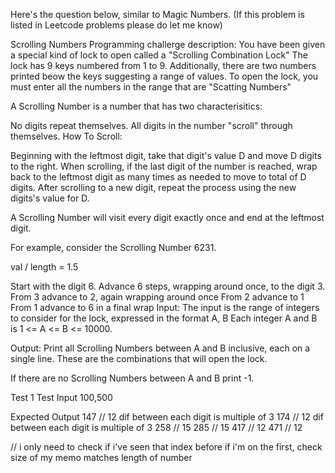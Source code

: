 Here's the question below, similar to Magic Numbers. (If this problem is listed in Leetcode problems please do let me know)

Scrolling Numbers
Programming challerge description:
You have been given a special kind of lock to open called a "Scrolling Combination Lock" The lock has 9 keys numbered from 1 to 9.
Additionally, there are two numbers printed beow the keys suggesting a range of values. To open the lock, you must enter all the numbers in the range that are "Scatting Numbers"

A Scrolling Number is a number that has two characterisitics:

No digits repeat themselves.
All digits in the number "scroll" through themselves.
How To Scroll:

Beginning with the leftmost digit, take that digit's value D and move D digits to the right. When scrolling, if the last digit of the number is reached, wrap back to the leftmost digit as many times as needed to move to total of D digits. After scrolling to a new digit, repeat the process using the new digits's value for D.

A Scrolling Number will visit every digit exactly once and end at the leftmost digit.

For example, consider the Scrolling Number 6231.

val / length = 1.5

Start with the digit 6.
Advance 6 steps, wrapping around once, to the digit 3.
From 3 advance to 2, again wrapping around once
From 2 advance to 1
From 1 advance to 6 in a final wrap
Input:
The input is the range of integers to consider for the lock, expressed in the format A, B
Each integer A and B is 1 <= A <= B <= 10000.

Output:
Print all Scrolling Numbers between A and B inclusive, each on a single line. These are the combinations that will open the lock.

If there are no Scrolling Numbers between A and B print -1.

Test 1
Test Input
100,500

Expected Output
147 // 12 dif between each digit is multiple of 3
174 // 12 dif between each digit is multiple of 3
258 // 15
285 // 15
417 // 12
471 // 12

// i only need to check if i've seen that index before
if i'm on the first, check size of my memo matches length of number